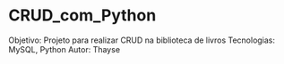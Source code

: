 # CRUD_com_Python

Objetivo: Projeto para realizar CRUD na biblioteca de livros
Tecnologias: MySQL, Python
Autor: Thayse

